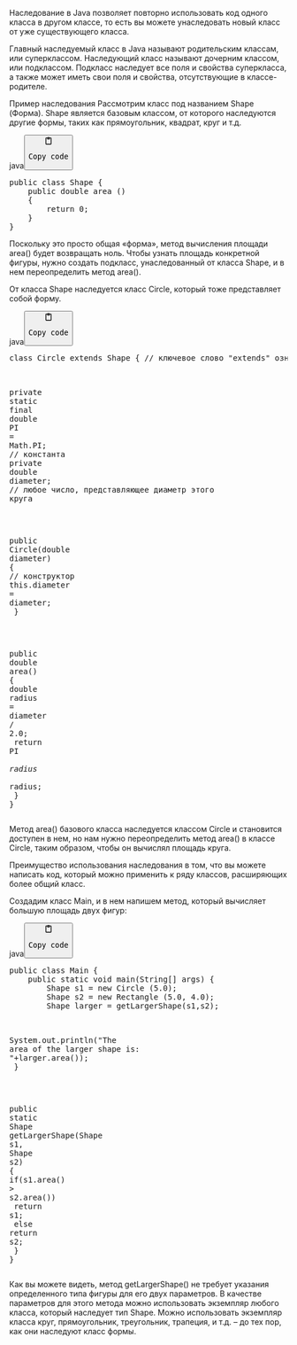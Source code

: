 <p>Наследование в Java позволяет повторно использовать код одного класса в другом классе,
то есть вы можете унаследовать новый класс от уже существующего класса.</p>
<p>Главный наследуемый класс в Java называют родительским классам, или суперклассом.
Наследующий класс называют дочерним классом, или подклассом.
Подкласс наследует все поля и свойства суперкласса,
а также может иметь свои поля и свойства, отсутствующие в классе-родителе.</p>
<p>Пример наследования
Рассмотрим класс под названием Shape (Форма).
Shape является базовым классом, от которого наследуются другие формы, таких как прямоугольник, квадрат, круг и т.д.</p>
<div class="code-element"><div class="lang-line"><text>java</text><button class="copy-button" onclick="copyCode(this)"><svg aria-hidden="true" xmlns="http://www.w3.org/2000/svg" width="16" height="16" fill="none" viewBox="0 0 24 24"><path stroke="currentColor" stroke-linecap="round" stroke-linejoin="round" stroke-width="2" d="M15 4h3a1 1 0 0 1 1 1v15a1 1 0 0 1-1 1H6a1 1 0 0 1-1-1V5a1 1 0 0 1 1-1h3m0 3h6m-5-4v4h4V3h-4Z"/></svg><pre>Copy code</pre></button></div><div class="code"><div class="highlight"><pre><span></span><span class="kd">public</span><span class="w"> </span><span class="kd">class</span> <span class="nc">Shape</span><span class="w"> </span><span class="p">{</span>
<span class="w">    </span><span class="kd">public</span><span class="w"> </span><span class="kt">double</span><span class="w"> </span><span class="nf">area</span><span class="w"> </span><span class="p">()</span>
<span class="w">    </span><span class="p">{</span>
<span class="w">        </span><span class="k">return</span><span class="w"> </span><span class="mi">0</span><span class="p">;</span><span class="w">   </span>
<span class="w">    </span><span class="p">}</span>
<span class="p">}</span>
</pre></div></div></div>

<p>Поскольку это просто общая «форма», метод  вычисления площади area() будет возвращать ноль.
Чтобы узнать площадь конкретной фигуры, нужно создать подкласс, унаследованный от класса Shape, и в нем переопределить метод area().</p>
<p>От класса Shape  наследуется класс Circle, который тоже представляет собой форму.</p>
<div class="code-element"><div class="lang-line"><text>java</text><button class="copy-button" onclick="copyCode(this)"><svg aria-hidden="true" xmlns="http://www.w3.org/2000/svg" width="16" height="16" fill="none" viewBox="0 0 24 24"><path stroke="currentColor" stroke-linecap="round" stroke-linejoin="round" stroke-width="2" d="M15 4h3a1 1 0 0 1 1 1v15a1 1 0 0 1-1 1H6a1 1 0 0 1-1-1V5a1 1 0 0 1 1-1h3m0 3h6m-5-4v4h4V3h-4Z"/></svg><pre>Copy code</pre></button></div><div class="code"><div class="highlight"><pre><span></span><span class="kd">class</span> <span class="nc">Circle</span><span class="w"> </span><span class="kd">extends</span><span class="w"> </span><span class="n">Shape</span><span class="w"> </span><span class="p">{</span><span class="w"> </span><span class="c1">// ключевое слово &quot;extends&quot; означает наследование</span>

<span class="w">    </span><span class="kd">private</span><span class="w"> </span><span class="kd">static</span><span class="w"> </span><span class="kd">final</span><span class="w"> </span><span class="kt">double</span><span class="w"> </span><span class="n">PI</span><span class="w"> </span><span class="o">=</span><span class="w"> </span><span class="n">Math</span><span class="p">.</span><span class="na">PI</span><span class="p">;</span><span class="w"> </span><span class="c1">// константа</span>
<span class="w">    </span><span class="kd">private</span><span class="w"> </span><span class="kt">double</span><span class="w"> </span><span class="n">diameter</span><span class="p">;</span><span class="w"> </span><span class="c1">// любое число, представляющее диаметр этого круга</span>

<span class="w">    </span><span class="kd">public</span><span class="w"> </span><span class="nf">Circle</span><span class="p">(</span><span class="kt">double</span><span class="w"> </span><span class="n">diameter</span><span class="p">)</span><span class="w"> </span><span class="p">{</span><span class="w"> </span><span class="c1">// конструктор</span>
<span class="w">        </span><span class="k">this</span><span class="p">.</span><span class="na">diameter</span><span class="w"> </span><span class="o">=</span><span class="w"> </span><span class="n">diameter</span><span class="p">;</span>
<span class="w">    </span><span class="p">}</span>

<span class="w">    </span><span class="kd">public</span><span class="w"> </span><span class="kt">double</span><span class="w"> </span><span class="nf">area</span><span class="p">()</span><span class="w"> </span><span class="p">{</span>
<span class="w">        </span><span class="kt">double</span><span class="w"> </span><span class="n">radius</span><span class="w"> </span><span class="o">=</span><span class="w"> </span><span class="n">diameter</span><span class="w"> </span><span class="o">/</span><span class="w"> </span><span class="mf">2.0</span><span class="p">;</span>
<span class="w">        </span><span class="k">return</span><span class="w"> </span><span class="n">PI</span><span class="w"> </span><span class="o">*</span><span class="w"> </span><span class="n">radius</span><span class="w"> </span><span class="o">*</span><span class="w"> </span><span class="n">radius</span><span class="p">;</span>
<span class="w">    </span><span class="p">}</span>
<span class="p">}</span>
</pre></div></div></div>

<p>Метод area() базового класса наследуется классом Circle и становится доступен в нем, но нам нужно переопределить метод area()
в классе Circle, таким образом, чтобы он вычислял площадь круга.</p>
<p>Преимущество использования наследования в том, что вы можете написать код,
который можно применить к ряду классов, расширяющих более общий класс.</p>
<p>Создадим  класс Main, и в нем напишем метод, который вычисляет большую площадь двух фигур:</p>
<div class="code-element"><div class="lang-line"><text>java</text><button class="copy-button" onclick="copyCode(this)"><svg aria-hidden="true" xmlns="http://www.w3.org/2000/svg" width="16" height="16" fill="none" viewBox="0 0 24 24"><path stroke="currentColor" stroke-linecap="round" stroke-linejoin="round" stroke-width="2" d="M15 4h3a1 1 0 0 1 1 1v15a1 1 0 0 1-1 1H6a1 1 0 0 1-1-1V5a1 1 0 0 1 1-1h3m0 3h6m-5-4v4h4V3h-4Z"/></svg><pre>Copy code</pre></button></div><div class="code"><div class="highlight"><pre><span></span><span class="kd">public</span><span class="w"> </span><span class="kd">class</span> <span class="nc">Main</span><span class="w"> </span><span class="p">{</span>
<span class="w">    </span><span class="kd">public</span><span class="w"> </span><span class="kd">static</span><span class="w"> </span><span class="kt">void</span><span class="w"> </span><span class="nf">main</span><span class="p">(</span><span class="n">String</span><span class="o">[]</span><span class="w"> </span><span class="n">args</span><span class="p">)</span><span class="w"> </span><span class="p">{</span>
<span class="w">        </span><span class="n">Shape</span><span class="w"> </span><span class="n">s1</span><span class="w"> </span><span class="o">=</span><span class="w"> </span><span class="k">new</span><span class="w"> </span><span class="n">Circle</span><span class="w"> </span><span class="p">(</span><span class="mf">5.0</span><span class="p">);</span>
<span class="w">        </span><span class="n">Shape</span><span class="w"> </span><span class="n">s2</span><span class="w"> </span><span class="o">=</span><span class="w"> </span><span class="k">new</span><span class="w"> </span><span class="n">Rectangle</span><span class="w"> </span><span class="p">(</span><span class="mf">5.0</span><span class="p">,</span><span class="w"> </span><span class="mf">4.0</span><span class="p">);</span>
<span class="w">        </span><span class="n">Shape</span><span class="w"> </span><span class="n">larger</span><span class="w"> </span><span class="o">=</span><span class="w"> </span><span class="n">getLargerShape</span><span class="p">(</span><span class="n">s1</span><span class="p">,</span><span class="n">s2</span><span class="p">);</span>

<span class="w">        </span><span class="n">System</span><span class="p">.</span><span class="na">out</span><span class="p">.</span><span class="na">println</span><span class="p">(</span><span class="s">&quot;The area of the larger shape is: &quot;</span><span class="o">+</span><span class="n">larger</span><span class="p">.</span><span class="na">area</span><span class="p">());</span>
<span class="w">    </span><span class="p">}</span>

<span class="w">    </span><span class="kd">public</span><span class="w"> </span><span class="kd">static</span><span class="w"> </span><span class="n">Shape</span><span class="w"> </span><span class="nf">getLargerShape</span><span class="p">(</span><span class="n">Shape</span><span class="w"> </span><span class="n">s1</span><span class="p">,</span><span class="w"> </span><span class="n">Shape</span><span class="w"> </span><span class="n">s2</span><span class="p">)</span><span class="w"> </span><span class="p">{</span>
<span class="w">        </span><span class="k">if</span><span class="p">(</span><span class="n">s1</span><span class="p">.</span><span class="na">area</span><span class="p">()</span><span class="w"> </span><span class="o">&gt;</span><span class="w"> </span><span class="n">s2</span><span class="p">.</span><span class="na">area</span><span class="p">())</span>
<span class="w">            </span><span class="k">return</span><span class="w"> </span><span class="n">s1</span><span class="p">;</span>
<span class="w">        </span><span class="k">else</span>
<span class="w">            </span><span class="k">return</span><span class="w"> </span><span class="n">s2</span><span class="p">;</span>
<span class="w">    </span><span class="p">}</span>
<span class="p">}</span>
</pre></div></div></div>

<p>Как вы можете видеть, метод getLargerShape() не требует указания определенного типа фигуры для его двух параметров.
В качестве параметров для этого метода можно использовать экземпляр любого класса, который наследует тип Shape.
Можно использовать экземпляр класса круг, прямоугольник, треугольник, трапеция, и т.д. – до тех пор, как они наследуют класс формы.</p>